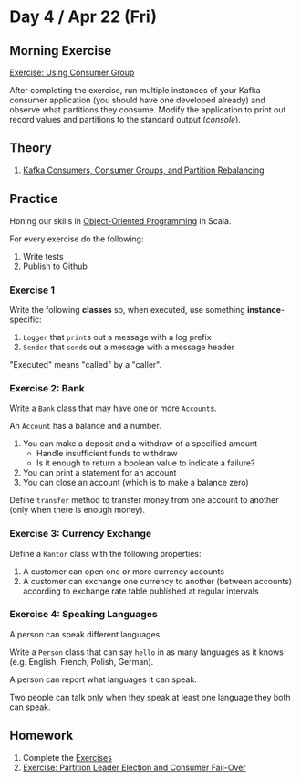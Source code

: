 # Day 4 / Apr 22 (Fri)

## Morning Exercise

[Exercise: Using Consumer Group](https://jaceklaskowski.github.io/kafka-workshop/exercises/kafka-exercise-using-consumer-group.html)

After completing the exercise, run multiple instances of your Kafka consumer application (you should have one developed already) and observe what partitions they consume.
Modify the application to print out record values and partitions to the standard output (_console_).

## Theory

1. [Kafka Consumers, Consumer Groups, and Partition Rebalancing](https://jaceklaskowski.github.io/kafka-workshop/slides/kafka-consumers-consumer-groups-and-partition-rebalancing.html#/home)

## Practice

Honing our skills in [Object-Oriented Programming](https://en.wikipedia.org/wiki/Object-oriented_programming) in Scala.

For every exercise do the following:

1. Write tests
2. Publish to Github

### Exercise 1

Write the following **classes** so, when executed, use something **instance**-specific:

1. `Logger` that `print`s out a message with a log prefix
1. `Sender` that `send`s out a message with a message header

"Executed" means "called" by a "caller".

### Exercise 2: Bank

Write a `Bank` class that may have one or more `Account`s.

An `Account` has a balance and a number.

1. You can make a deposit and a withdraw of a specified amount
    * Handle insufficient funds to withdraw
    * Is it enough to return a boolean value to indicate a failure?
1. You can print a statement for an account
1. You can close an account (which is to make a balance zero)

Define `transfer` method to transfer money from one account to another (only when there is enough money).

### Exercise 3: Currency Exchange

Define a `Kantor` class with the following properties:

1. A customer can open one or more currency accounts
1. A customer can exchange one currency to another (between accounts) according to exchange rate table published at regular intervals

### Exercise 4: Speaking Languages

A person can speak different languages.

Write a `Person` class that can say `hello` in as many languages as it knows (e.g. English, French, Polish, German).

A person can report what languages it can speak.

Two people can talk only when they speak at least one language they both can speak.

## Homework

1. Complete the [Exercises](#practice)
1. [Exercise: Partition Leader Election and Consumer Fail-Over](https://jaceklaskowski.github.io/kafka-workshop/exercises/kafka-exercise-partition-leader-election-and-consumer-fail-over.html)
